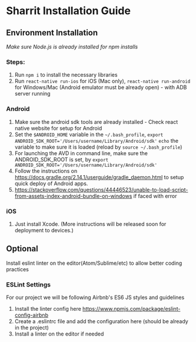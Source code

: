 # Sharrit Installation Guide

## Environment Installation

*Make sure Node.js is already installed for npm installs*

### Steps:
1. Run `npm i` to install the necessary libraries
2. Run `react-native run-ios` for iOS (Mac only), `react-native run-android` for Windows/Mac (Android emulator must be already open) - with ADB server running

### Android
1. Make sure the android sdk tools are already installed - Check react native website for setup for Android
2. Set the `$ANDROID_HOME` variable in the `~/.bash_profile`, `export ANDROID_SDK_ROOT='/Users/username/Library/Android/sdk'` `echo` the variable to make sure it is loaded (reload by `source ~/.bash_profile`) 
3. For launching the AVD in command line, make sure the ANDROID_SDK_ROOT is set, by `export ANDROID_SDK_ROOT='/Users/username/Library/Android/sdk'`
3. Follow the instructions on https://docs.gradle.org/2.14.1/userguide/gradle_daemon.html to setup quick deploy of Android apps.
4. https://stackoverflow.com/questions/44446523/unable-to-load-script-from-assets-index-android-bundle-on-windows if faced with error

### iOS
1. Just install Xcode. (More instructions will be released soon for deployment to devices.)

## Optional
Install eslint linter on the editor(Atom/Sublime/etc) to allow better coding practices

### ESLint Settings
For our project we will be following Airbnb's ES6 JS styles and guidelines
1. Install the linter config here https://www.npmjs.com/package/eslint-config-airbnb
2. Create a .eslintrc file and add the configuration here (should be already in the project)
3. Install a linter on the editor if needed

